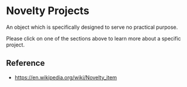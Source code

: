 # Novelty Projects
An object which is specifically designed to serve no practical purpose.

Please click on one of the sections above to learn more about a specific project.

## Reference
* https://en.wikipedia.org/wiki/Novelty_item
